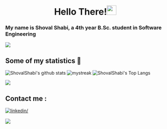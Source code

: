 <h1 align="center">Hello There!<img src="https://github.com/souvikguria98/souvikguria98/blob/master/Hi.gif" width="30"> </h1>

### My name is Shoval Shabi, a 4th year B.Sc. student in Software Engineering

<a href="https://www.youtube.com/watch?v=dQw4w9WgXcQ"><img src="https://user-images.githubusercontent.com/73097560/115834477-dbab4500-a447-11eb-908a-139a6edaec5c.gif"></a>

## Some of my statistics 🚀
<!--<picture> <img align="right" src="https://github.com/0xAbdulKhalid/0xAbdulKhalid/raw/main/assets/mdImages/Right_Side.gif" width = 250px></picture>-->

![ShovalShabi's github stats](https://github-readme-stats.vercel.app/api?username=ShovalShabi&show_icons=true&theme=tokyonight)
<img src="https://github-readme-streak-stats.herokuapp.com/?user=ShocalShabi&theme=tokyonight" alt="mystreak"/>
![ShovalShabi's Top Langs](https://github-readme-stats.vercel.app/api/top-langs/?username=ShovalShabi&theme=tokyonight&layout=compact)

<a href="https://www.youtube.com/watch?v=dQw4w9WgXcQ"><img src="https://user-images.githubusercontent.com/73097560/115834477-dbab4500-a447-11eb-908a-139a6edaec5c.gif"></a>

## Contact me : 
<a href="https://www.linkedin.com/in/shoval-shabi/" target="_blank">
<img src="https://img.shields.io/badge/linkedin: Shoval Shabi-%2300acee.svg?color=405DE6&style=for-the-badge&logo=linkedin&logoColor=white" alt=linkedin/>
 <br><br/>
 
<a href="mailto:shovalshabi@gmail.com" target="_blank">
<img src="https://img.shields.io/badge/gmail:  shovalshabi@gmail.com-%23EA4335.svg?style=for-the-badge&logo=gmail&logoColor=white" t=mail style="margin-bottom: 5px;" />
<br><br/>
 
 <!--
<a title="(+972)50 2882771" target="_blank">
<img src="https://img.shields.io/badge/phone-phone-brightgreen":  (+972)50 2882771-%23FG4384.svg?style=for-the-badge&logo=phone&logoColor=white" t=phone style="margin-bottom: 5px;" />
<--
